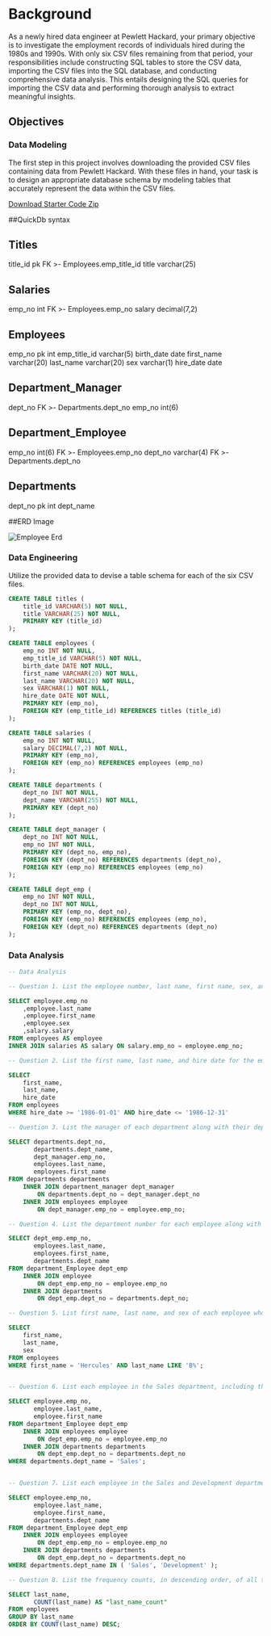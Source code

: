 # Background

As a newly hired data engineer at Pewlett Hackard, your primary objective is to investigate the employment records of individuals hired during the 1980s and 1990s. With only six CSV files remaining from that period, your responsibilities include constructing SQL tables to store the CSV data, importing the CSV files into the SQL database, and conducting comprehensive data analysis. This entails designing the SQL queries for importing the CSV data and performing thorough analysis to extract meaningful insights.

## Objectives

### Data Modeling

The first step in this project involves downloading the provided CSV files containing data from Pewlett Hackard. With these files in hand, your task is to design an appropriate database schema by modeling tables that accurately represent the data within the CSV files.

[Download Starter Code Zip](https://static.bc-edx.com/data/dl-1-1/m9/lms/starter/m9-starter-code.zip)

##QuickDb syntax

Titles
-
title_id pk FK >- Employees.emp_title_id
title varchar(25)

Salaries
-
emp_no int FK >- Employees.emp_no
salary decimal(7,2)

Employees
-
emp_no pk int
emp_title_id varchar(5)
birth_date date
first_name varchar(20)
last_name varchar(20)
sex varchar(1)
hire_date date

Department_Manager
-
dept_no FK >- Departments.dept_no
emp_no int(6)

Department_Employee
-
emp_no int(6) FK >- Employees.emp_no
dept_no varchar(4) FK >- Departments.dept_no

Departments
-
dept_no pk int
dept_name

##ERD Image

![Employee Erd](EmployeeSQL/employee_erd.png)


### Data Engineering

Utilize the provided data to devise a table schema for each of the six CSV files.

```sql
CREATE TABLE titles (
    title_id VARCHAR(5) NOT NULL,
    title VARCHAR(25) NOT NULL,
    PRIMARY KEY (title_id)
);

CREATE TABLE employees (
    emp_no INT NOT NULL,
    emp_title_id VARCHAR(5) NOT NULL,
    birth_date DATE NOT NULL,
    first_name VARCHAR(20) NOT NULL,
    last_name VARCHAR(20) NOT NULL,
    sex VARCHAR(1) NOT NULL,
    hire_date DATE NOT NULL,
    PRIMARY KEY (emp_no),
    FOREIGN KEY (emp_title_id) REFERENCES titles (title_id)
);

CREATE TABLE salaries (
    emp_no INT NOT NULL,
    salary DECIMAL(7,2) NOT NULL,
    PRIMARY KEY (emp_no),
    FOREIGN KEY (emp_no) REFERENCES employees (emp_no)
);

CREATE TABLE departments (
    dept_no INT NOT NULL,
    dept_name VARCHAR(255) NOT NULL,
    PRIMARY KEY (dept_no)
);

CREATE TABLE dept_manager (
    dept_no INT NOT NULL,
    emp_no INT NOT NULL,
    PRIMARY KEY (dept_no, emp_no),
    FOREIGN KEY (dept_no) REFERENCES departments (dept_no),
    FOREIGN KEY (emp_no) REFERENCES employees (emp_no)
);

CREATE TABLE dept_emp (
    emp_no INT NOT NULL,
    dept_no INT NOT NULL,
    PRIMARY KEY (emp_no, dept_no),
    FOREIGN KEY (emp_no) REFERENCES employees (emp_no),
    FOREIGN KEY (dept_no) REFERENCES departments (dept_no)
);
```

### Data Analysis

```sql
-- Data Analysis

-- Question 1. List the employee number, last name, first name, sex, and salary of each employee.

SELECT employee.emp_no
	,employee.last_name
	,employee.first_name
	,employee.sex
	,salary.salary
FROM employees AS employee
INNER JOIN salaries AS salary ON salary.emp_no = employee.emp_no;

-- Question 2. List the first name, last name, and hire date for the employees who were hired in 1986.

SELECT 
    first_name, 
    last_name,
    hire_date
FROM employees 
WHERE hire_date >= '1986-01-01' AND hire_date <= '1986-12-31'

-- Question 3. List the manager of each department along with their department number, department name, employee number, last name, and first name.

SELECT departments.dept_no,
       departments.dept_name,
       dept_manager.emp_no,
       employees.last_name,
       employees.first_name
FROM departments departments
    INNER JOIN department_manager dept_manager
        ON departments.dept_no = dept_manager.dept_no
    INNER JOIN employees employee
        ON dept_manager.emp_no = employee.emp_no;

-- Question 4. List the department number for each employee along with that employee’s employee number, last name, first name, and department name.

SELECT dept_emp.emp_no,
       employees.last_name,
       employees.first_name,
       departments.dept_name
FROM department_Employee dept_emp
    INNER JOIN employee
        ON dept_emp.emp_no = employee.emp_no
    INNER JOIN departments
        ON dept_emp.dept_no = departments.dept_no;

-- Question 5. List first name, last name, and sex of each employee whose first name is Hercules and whose last name begins with the letter B.

SELECT 
    first_name, 
    last_name, 
    sex
FROM employees
WHERE first_name = 'Hercules' AND last_name LIKE 'B%';


-- Question 6. List each employee in the Sales department, including their employee number, last name, and first name.

SELECT employee.emp_no,
       employee.last_name,
       employee.first_name
FROM department_Employee dept_emp
    INNER JOIN employees employee
        ON dept_emp.emp_no = employee.emp_no
    INNER JOIN departments departments
        ON dept_emp.dept_no = departments.dept_no
WHERE departments.dept_name = 'Sales';


-- Question 7. List each employee in the Sales and Development departments, including their employee number, last name, first name, and department name.

SELECT employee.emp_no,
       employee.last_name,
       employee.first_name,
       departments.dept_name
FROM department_Employee dept_emp
    INNER JOIN employees employee
        ON dept_emp.emp_no = employee.emp_no
    INNER JOIN departments departments
        ON dept_emp.dept_no = departments.dept_no
WHERE departments.dept_name IN ( 'Sales', 'Development' );

-- Question 8. List the frequency counts, in descending order, of all the employee last names (that is, how many employees share each last name).

SELECT last_name,
       COUNT(last_name) AS "last_name_count"
FROM employees
GROUP BY last_name
ORDER BY COUNT(last_name) DESC;
```
